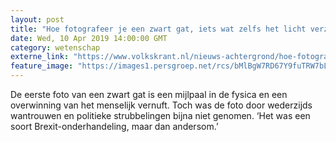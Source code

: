 ```yaml
---
layout: post
title: "Hoe fotografeer je een zwart gat, iets wat zelfs het licht verzwelgt?"
date: Wed, 10 Apr 2019 14:00:00 GMT
category: wetenschap
externe_link: "https://www.volkskrant.nl/nieuws-achtergrond/hoe-fotografeer-je-iets-wat-zelfs-het-licht-verzwelgt~bcc978548/"
feature_image: "https://images1.persgroep.net/rcs/bMlBgW7RD67Y9fuTRW7bLO1PkkA/diocontent/145243981/_crop/215/109/336/336/_fill/320/320?appId=93a17a8fd81db0de025c8abd1cca1279&quality=0.85"
---
```


De eerste foto van een zwart gat is een mijlpaal in de fysica en een overwinning van het menselijk vernuft. Toch was de foto door wederzijds wantrouwen en politieke strubbelingen bijna niet genomen. ‘Het was een soort Brexit-onderhandeling, maar dan andersom.’
